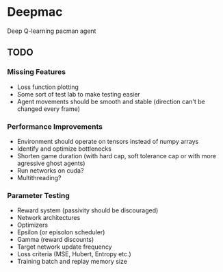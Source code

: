 # Deepmac
Deep Q-learning pacman agent


## TODO

### Missing Features
- Loss function plotting
- Some sort of test lab to make testing easier
- Agent movements should be smooth and stable (direction can't be changed every frame)

### Performance Improvements
- Environment should operate on tensors instead of numpy arrays
- Identify and optimize bottlenecks
- Shorten game duration (with hard cap, soft tolerance cap or with more agressive ghost agents)
- Run networks on cuda?
- Multithreading?

### Parameter Testing
- Reward system (passivity should be discouraged)
- Network architectures
- Optimizers
- Epsilon (or episolon scheduler)
- Gamma (reward discounts)
- Target network update frequency
- Loss criteria (MSE, Hubert, Entropy etc.)
- Training batch and replay memory size 